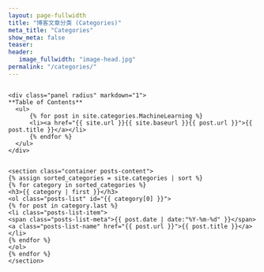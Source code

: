 ```yaml
---
layout: page-fullwidth
title: "博客文章分类 (Categories)"
meta_title: "Categories"
show_meta: false
teaser:
header:
   image_fullwidth: "image-head.jpg"
permalink: "/categories/"
---
```


<div class="row">

  <div class="medium-4 medium-push-8 columns" markdown="1">

    <div class="panel radius" markdown="1">
    **Table of Contents**
      <ul>
          {% for post in site.categories.MachineLearning %}
          <li><a href="{{ site.url }}{{ site.baseurl }}{{ post.url }}">{{ post.title }}</a></li>
          {% endfor %}
      </ul>
    </div>
  </div>


  <div "medium-8 medium-pull-4 columns" markdown="1">

    <section class="container posts-content">
    {% assign sorted_categories = site.categories | sort %}
    {% for category in sorted_categories %}
    <h3>{{ category | first }}</h3>
    <ol class="posts-list" id="{{ category[0] }}">
    {% for post in category.last %}
    <li class="posts-list-item">
    <span class="posts-list-meta">{{ post.date | date:"%Y-%m-%d" }}</span>
    <a class="posts-list-name" href="{{ post.url }}">{{ post.title }}</a>
    </li>
    {% endfor %}
    </ol>
    {% endfor %}
    </section>

  </div>

</div>
